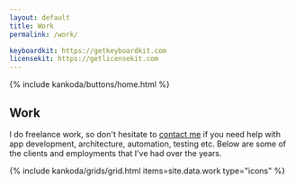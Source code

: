 ```yaml
---
layout: default
title: Work
permalink: /work/

keyboardkit: https://getkeyboardkit.com
licensekit: https://getlicensekit.com
---
```


<article>
  {% include kankoda/buttons/home.html %}

  <h1>Work</h1>
  
  <p>
    I do freelance work, so don't hesitate to <a href="mailto:{{site.email}}">contact me</a> if you need help with app development, architecture, automation, testing etc. Below are some of the clients and employments that I've had over the years.
  </p>
</article>

{% include kankoda/grids/grid.html items=site.data.work type="icons" %}
